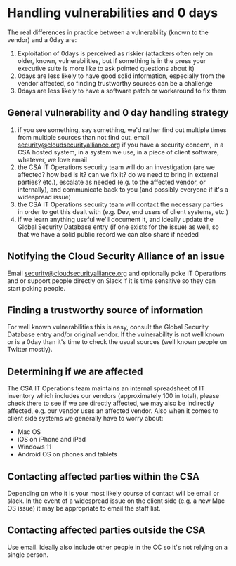 # Handling vulnerabilities and 0 days

The real differences in practice between a vulnerability (known to the vendor) and a 0day are:

1. Exploitation of 0days is perceived as riskier (attackers often rely on older, known, vulnerabilities, but if something is in the press your executive suite is more like to ask pointed questions about it)
2. 0days are less likely to have good solid information, especially from the vendor affected, so finding trustworthy sources can be a challenge
3. 0days are less likely to have a software patch or workaround to fix them

## General vulnerability and 0 day handling strategy

1. if you see something, say something, we'd rather find out multiple times from multiple sources than not find out, email security@cloudsecurityalliance.org if you have a security concern, in a CSA hosted system, in a system we use, in a piece of client software, whatever, we love email
2. the CSA IT Operations security team will do an investigation (are we affected? how bad is it? can we fix it? do we need to bring in external parties? etc.), escalate as needed (e.g. to the affected vendor, or internally), and communicate back to you (and possibly everyone if it's a widespread issue)
3. the CSA IT Operations security team will contact the necessary parties in order to get this dealt with (e.g. Dev, end users of client systems, etc.)
4. if we learn anything useful we'll document it, and ideally update the Global Security Database entry (if one exists for the issue) as well, so that we have a solid public record we can also share if needed

## Notifying the Cloud Security Alliance of an issue

Email security@cloudsecurityalliance.org and optionally poke IT Operations and or support people directly on Slack if it is time sensitive so they can start poking people.

## Finding a trustworthy source of information

For well known vulnerabilities this is easy, consult the Global Security Database entry and/or original vendor. If the vulnerability is not well known or is a 0day than it's time to check the usual sources (well known people on Twitter mostly).

## Determining if we are affected

The CSA IT Operations team maintains an internal spreadsheet of IT inventory which includes our vendors (approximately 100 in total), please check there to see if we are directly affected, we may also be indirectly affected, e.g. our vendor uses an affected vendor. Also when it comes to client side systems we generally have to worry about:

* Mac OS
* iOS on iPhone and iPad
* Windows 11
* Android OS on phones and tablets

## Contacting affected parties within the CSA

Depending on who it is your most likely course of contact will be email or slack. In the event of a widespread issue on the client side (e.g. a new Mac OS issue) it may be appropriate to email the staff list.

## Contacting affected parties outside the CSA

Use email. Ideally also include other people in the CC so it's not relying on a single person.

